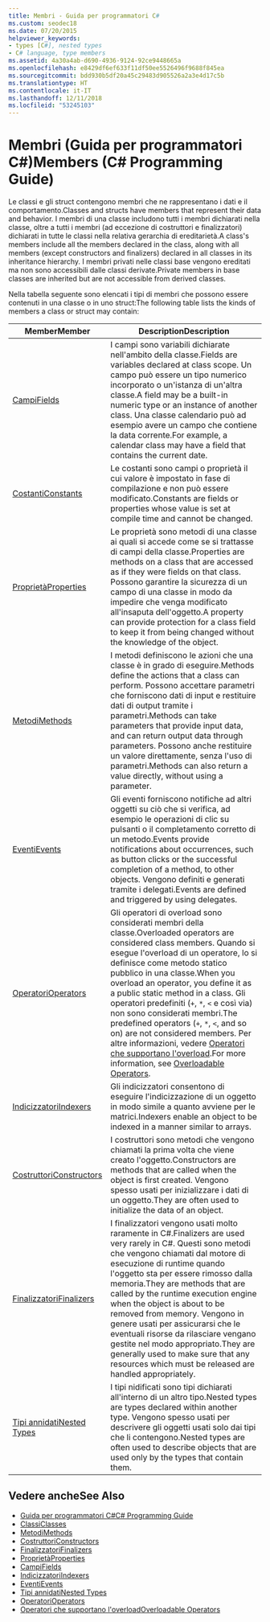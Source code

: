 ```yaml
---
title: Membri - Guida per programmatori C#
ms.custom: seodec18
ms.date: 07/20/2015
helpviewer_keywords:
- types [C#], nested types
- C# language, type members
ms.assetid: 4a30a4ab-d690-4936-9124-92ce9448665a
ms.openlocfilehash: e8429df6ef633f11df50ee5526496f9688f845ea
ms.sourcegitcommit: bdd930b5df20a45c29483d905526a2a3e4d17c5b
ms.translationtype: HT
ms.contentlocale: it-IT
ms.lasthandoff: 12/11/2018
ms.locfileid: "53245103"
---
```

# <a name="members-c-programming-guide"></a><span data-ttu-id="d6df3-102">Membri (Guida per programmatori C#)</span><span class="sxs-lookup"><span data-stu-id="d6df3-102">Members (C# Programming Guide)</span></span>
<span data-ttu-id="d6df3-103">Le classi e gli struct contengono membri che ne rappresentano i dati e il comportamento.</span><span class="sxs-lookup"><span data-stu-id="d6df3-103">Classes and structs have members that represent their data and behavior.</span></span> <span data-ttu-id="d6df3-104">I membri di una classe includono tutti i membri dichiarati nella classe, oltre a tutti i membri (ad eccezione di costruttori e finalizzatori) dichiarati in tutte le classi nella relativa gerarchia di ereditarietà.</span><span class="sxs-lookup"><span data-stu-id="d6df3-104">A class's members include all the members declared in the class, along with all members (except constructors and finalizers) declared in all classes in its inheritance hierarchy.</span></span> <span data-ttu-id="d6df3-105">I membri privati nelle classi base vengono ereditati ma non sono accessibili dalle classi derivate.</span><span class="sxs-lookup"><span data-stu-id="d6df3-105">Private members in base classes are inherited but are not accessible from derived classes.</span></span>  
  
 <span data-ttu-id="d6df3-106">Nella tabella seguente sono elencati i tipi di membri che possono essere contenuti in una classe o in uno struct:</span><span class="sxs-lookup"><span data-stu-id="d6df3-106">The following table lists the kinds of members a class or struct may contain:</span></span>  
  
|<span data-ttu-id="d6df3-107">Member</span><span class="sxs-lookup"><span data-stu-id="d6df3-107">Member</span></span>|<span data-ttu-id="d6df3-108">Description</span><span class="sxs-lookup"><span data-stu-id="d6df3-108">Description</span></span>|  
|------------|-----------------|  
|[<span data-ttu-id="d6df3-109">Campi</span><span class="sxs-lookup"><span data-stu-id="d6df3-109">Fields</span></span>](../../../csharp/programming-guide/classes-and-structs/fields.md)|<span data-ttu-id="d6df3-110">I campi sono variabili dichiarate nell'ambito della classe.</span><span class="sxs-lookup"><span data-stu-id="d6df3-110">Fields are variables declared at class scope.</span></span> <span data-ttu-id="d6df3-111">Un campo può essere un tipo numerico incorporato o un'istanza di un'altra classe.</span><span class="sxs-lookup"><span data-stu-id="d6df3-111">A field may be a built-in numeric type or an instance of another class.</span></span> <span data-ttu-id="d6df3-112">Una classe calendario può ad esempio avere un campo che contiene la data corrente.</span><span class="sxs-lookup"><span data-stu-id="d6df3-112">For example, a calendar class may have a field that contains the current date.</span></span>|  
|[<span data-ttu-id="d6df3-113">Costanti</span><span class="sxs-lookup"><span data-stu-id="d6df3-113">Constants</span></span>](../../../csharp/programming-guide/classes-and-structs/constants.md)|<span data-ttu-id="d6df3-114">Le costanti sono campi o proprietà il cui valore è impostato in fase di compilazione e non può essere modificato.</span><span class="sxs-lookup"><span data-stu-id="d6df3-114">Constants are fields or properties whose value is set at compile time and cannot be changed.</span></span>|  
|[<span data-ttu-id="d6df3-115">Proprietà</span><span class="sxs-lookup"><span data-stu-id="d6df3-115">Properties</span></span>](../../../csharp/programming-guide/classes-and-structs/properties.md)|<span data-ttu-id="d6df3-116">Le proprietà sono metodi di una classe ai quali si accede come se si trattasse di campi della classe.</span><span class="sxs-lookup"><span data-stu-id="d6df3-116">Properties are methods on a class that are accessed as if they were fields on that class.</span></span> <span data-ttu-id="d6df3-117">Possono garantire la sicurezza di un campo di una classe in modo da impedire che venga modificato all'insaputa dell'oggetto.</span><span class="sxs-lookup"><span data-stu-id="d6df3-117">A property can provide protection for a class field to keep it from being changed without the knowledge of the object.</span></span>|  
|[<span data-ttu-id="d6df3-118">Metodi</span><span class="sxs-lookup"><span data-stu-id="d6df3-118">Methods</span></span>](../../../csharp/programming-guide/classes-and-structs/methods.md)|<span data-ttu-id="d6df3-119">I metodi definiscono le azioni che una classe è in grado di eseguire.</span><span class="sxs-lookup"><span data-stu-id="d6df3-119">Methods define the actions that a class can perform.</span></span> <span data-ttu-id="d6df3-120">Possono accettare parametri che forniscono dati di input e restituire dati di output tramite i parametri.</span><span class="sxs-lookup"><span data-stu-id="d6df3-120">Methods can take parameters that provide input data, and can return output data through parameters.</span></span> <span data-ttu-id="d6df3-121">Possono anche restituire un valore direttamente, senza l'uso di parametri.</span><span class="sxs-lookup"><span data-stu-id="d6df3-121">Methods can also return a value directly, without using a parameter.</span></span>|  
|[<span data-ttu-id="d6df3-122">Eventi</span><span class="sxs-lookup"><span data-stu-id="d6df3-122">Events</span></span>](../../../csharp/programming-guide/events/index.md)|<span data-ttu-id="d6df3-123">Gli eventi forniscono notifiche ad altri oggetti su ciò che si verifica, ad esempio le operazioni di clic su pulsanti o il completamento corretto di un metodo.</span><span class="sxs-lookup"><span data-stu-id="d6df3-123">Events provide notifications about occurrences, such as button clicks or the successful completion of a method, to other objects.</span></span> <span data-ttu-id="d6df3-124">Vengono definiti e generati tramite i delegati.</span><span class="sxs-lookup"><span data-stu-id="d6df3-124">Events are defined and triggered by using delegates.</span></span>|  
|[<span data-ttu-id="d6df3-125">Operatori</span><span class="sxs-lookup"><span data-stu-id="d6df3-125">Operators</span></span>](../../../csharp/programming-guide/statements-expressions-operators/operators.md)|<span data-ttu-id="d6df3-126">Gli operatori di overload sono considerati membri della classe.</span><span class="sxs-lookup"><span data-stu-id="d6df3-126">Overloaded operators are considered class members.</span></span> <span data-ttu-id="d6df3-127">Quando si esegue l'overload di un operatore, lo si definisce come metodo statico pubblico in una classe.</span><span class="sxs-lookup"><span data-stu-id="d6df3-127">When you overload an operator, you define it as a public static method in a class.</span></span> <span data-ttu-id="d6df3-128">Gli operatori predefiniti (`+`, `*`, `<` e così via) non sono considerati membri.</span><span class="sxs-lookup"><span data-stu-id="d6df3-128">The predefined operators (`+`, `*`, `<`, and so on) are not considered members.</span></span> <span data-ttu-id="d6df3-129">Per altre informazioni, vedere [Operatori che supportano l'overload](../../../csharp/programming-guide/statements-expressions-operators/overloadable-operators.md).</span><span class="sxs-lookup"><span data-stu-id="d6df3-129">For more information, see [Overloadable Operators](../../../csharp/programming-guide/statements-expressions-operators/overloadable-operators.md).</span></span>|  
|[<span data-ttu-id="d6df3-130">Indicizzatori</span><span class="sxs-lookup"><span data-stu-id="d6df3-130">Indexers</span></span>](../../../csharp/programming-guide/indexers/index.md)|<span data-ttu-id="d6df3-131">Gli indicizzatori consentono di eseguire l'indicizzazione di un oggetto in modo simile a quanto avviene per le matrici.</span><span class="sxs-lookup"><span data-stu-id="d6df3-131">Indexers enable an object to be indexed in a manner similar to arrays.</span></span>|  
|[<span data-ttu-id="d6df3-132">Costruttori</span><span class="sxs-lookup"><span data-stu-id="d6df3-132">Constructors</span></span>](../../../csharp/programming-guide/classes-and-structs/constructors.md)|<span data-ttu-id="d6df3-133">I costruttori sono metodi che vengono chiamati la prima volta che viene creato l'oggetto.</span><span class="sxs-lookup"><span data-stu-id="d6df3-133">Constructors are methods that are called when the object is first created.</span></span> <span data-ttu-id="d6df3-134">Vengono spesso usati per inizializzare i dati di un oggetto.</span><span class="sxs-lookup"><span data-stu-id="d6df3-134">They are often used to initialize the data of an object.</span></span>|  
|[<span data-ttu-id="d6df3-135">Finalizzatori</span><span class="sxs-lookup"><span data-stu-id="d6df3-135">Finalizers</span></span>](../../../csharp/programming-guide/classes-and-structs/destructors.md)|<span data-ttu-id="d6df3-136">I finalizzatori vengono usati molto raramente in C#.</span><span class="sxs-lookup"><span data-stu-id="d6df3-136">Finalizers are used very rarely in C#.</span></span> <span data-ttu-id="d6df3-137">Questi sono metodi che vengono chiamati dal motore di esecuzione di runtime quando l'oggetto sta per essere rimosso dalla memoria.</span><span class="sxs-lookup"><span data-stu-id="d6df3-137">They are methods that are called by the runtime execution engine when the object is about to be removed from memory.</span></span> <span data-ttu-id="d6df3-138">Vengono in genere usati per assicurarsi che le eventuali risorse da rilasciare vengano gestite nel modo appropriato.</span><span class="sxs-lookup"><span data-stu-id="d6df3-138">They are generally used to make sure that any resources which must be released are handled appropriately.</span></span>|  
|[<span data-ttu-id="d6df3-139">Tipi annidati</span><span class="sxs-lookup"><span data-stu-id="d6df3-139">Nested Types</span></span>](../../../csharp/programming-guide/classes-and-structs/nested-types.md)|<span data-ttu-id="d6df3-140">I tipi nidificati sono tipi dichiarati all'interno di un altro tipo.</span><span class="sxs-lookup"><span data-stu-id="d6df3-140">Nested types are types declared within another type.</span></span> <span data-ttu-id="d6df3-141">Vengono spesso usati per descrivere gli oggetti usati solo dai tipi che li contengono.</span><span class="sxs-lookup"><span data-stu-id="d6df3-141">Nested types are often used to describe objects that are used only by the types that contain them.</span></span>|  
  
## <a name="see-also"></a><span data-ttu-id="d6df3-142">Vedere anche</span><span class="sxs-lookup"><span data-stu-id="d6df3-142">See Also</span></span>

- [<span data-ttu-id="d6df3-143">Guida per programmatori C#</span><span class="sxs-lookup"><span data-stu-id="d6df3-143">C# Programming Guide</span></span>](../../../csharp/programming-guide/index.md)  
- [<span data-ttu-id="d6df3-144">Classi</span><span class="sxs-lookup"><span data-stu-id="d6df3-144">Classes</span></span>](../../../csharp/programming-guide/classes-and-structs/classes.md)  
- [<span data-ttu-id="d6df3-145">Metodi</span><span class="sxs-lookup"><span data-stu-id="d6df3-145">Methods</span></span>](../../../csharp/programming-guide/classes-and-structs/methods.md)  
- [<span data-ttu-id="d6df3-146">Costruttori</span><span class="sxs-lookup"><span data-stu-id="d6df3-146">Constructors</span></span>](../../../csharp/programming-guide/classes-and-structs/constructors.md)  
- [<span data-ttu-id="d6df3-147">Finalizzatori</span><span class="sxs-lookup"><span data-stu-id="d6df3-147">Finalizers</span></span>](../../../csharp/programming-guide/classes-and-structs/destructors.md)  
- [<span data-ttu-id="d6df3-148">Proprietà</span><span class="sxs-lookup"><span data-stu-id="d6df3-148">Properties</span></span>](../../../csharp/programming-guide/classes-and-structs/properties.md)  
- [<span data-ttu-id="d6df3-149">Campi</span><span class="sxs-lookup"><span data-stu-id="d6df3-149">Fields</span></span>](../../../csharp/programming-guide/classes-and-structs/fields.md)  
- [<span data-ttu-id="d6df3-150">Indicizzatori</span><span class="sxs-lookup"><span data-stu-id="d6df3-150">Indexers</span></span>](../../../csharp/programming-guide/indexers/index.md)  
- [<span data-ttu-id="d6df3-151">Eventi</span><span class="sxs-lookup"><span data-stu-id="d6df3-151">Events</span></span>](../../../csharp/programming-guide/events/index.md)  
- [<span data-ttu-id="d6df3-152">Tipi annidati</span><span class="sxs-lookup"><span data-stu-id="d6df3-152">Nested Types</span></span>](../../../csharp/programming-guide/classes-and-structs/nested-types.md)  
- [<span data-ttu-id="d6df3-153">Operatori</span><span class="sxs-lookup"><span data-stu-id="d6df3-153">Operators</span></span>](../../../csharp/programming-guide/statements-expressions-operators/operators.md)  
- [<span data-ttu-id="d6df3-154">Operatori che supportano l'overload</span><span class="sxs-lookup"><span data-stu-id="d6df3-154">Overloadable Operators</span></span>](../../../csharp/programming-guide/statements-expressions-operators/overloadable-operators.md)
